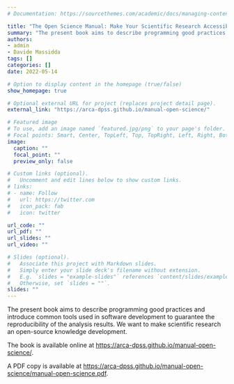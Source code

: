```yaml
---
# Documentation: https://sourcethemes.com/academic/docs/managing-content/

title: "The Open Science Manual: Make Your Scientific Research Accessible and Reproducible"
summary: "The present book aims to describe programming good practices and introduce common tools used in software development to guarantee the reproducibility of the analysis results. We want to make scientific research an open-source knowledge development."
authors:
- admin
- Davide Massidda
tags: []
categories: []
date: 2022-05-14

# Option to display content in the homepage (true/false)
show_homepage: true

# Optional external URL for project (replaces project detail page).
external_link: "https://arca-dpss.github.io/manual-open-science/"

# Featured image
# To use, add an image named `featured.jpg/png` to your page's folder.
# Focal points: Smart, Center, TopLeft, Top, TopRight, Left, Right, BottomLeft, Bottom, BottomRight.
image:
  caption: ""
  focal_point: ""
  preview_only: false

# Custom links (optional).
#   Uncomment and edit lines below to show custom links.
# links:
# - name: Follow
#   url: https://twitter.com
#   icon_pack: fab
#   icon: twitter

url_code: ""
url_pdf: ""
url_slides: ""
url_video: ""

# Slides (optional).
#   Associate this project with Markdown slides.
#   Simply enter your slide deck's filename without extension.
#   E.g. `slides = "example-slides"` references `content/slides/example-slides.md`.
#   Otherwise, set `slides = ""`.
slides: ""
---
```


The present book aims to describe programming good practices and introduce common tools used in software development to guarantee the reproducibility of the analysis results. We want to make scientific research an open-source knowledge development.

The book is available online at https://arca-dpss.github.io/manual-open-science/.

A PDF copy is available at https://arca-dpss.github.io/manual-open-science/manual-open-science.pdf.
